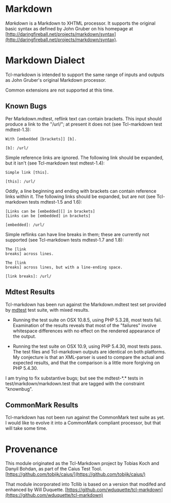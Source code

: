 # Markdown

*Markdown* is a Markdown to XHTML processor.  It supports the original 
basic syntax as defined by John Gruber on his homepage at [http://daringfireball.net/projects/markdown/syntax](http://daringfireball.net/projects/markdown/syntax).

# Markdown Dialect

Tcl-markdown is intended to support the same range of inputs and outputs
as John Gruber's original Markdown processor.

Common extensions are not supported at this time.

## Known Bugs

Per Markdown.mdtest, reflink text can contain brackets.   This input
should produce a link to the "/url/"; at present it does not
(see Tcl-markdown test mdtest-1.3):
```
With [embedded [brackets]] [b].

[b]: /url/
```

Simple reference links are ignored.  The following link should be
expanded, but it isn't (see Tcl-markdown test mdtest-1.4):

```
Simple link [this].

[this]: /url/
```

Oddly, a line beginning and ending with brackets can contain 
reference links within it.  The following links should be expanded,
but are not (see Tcl-markdown tests mdtest-1.5 and 1.6):

```
[Links can be [embedded][] in brackets]
[Links can be [embedded] in brackets]

[embedded]: /url/

```

Simple reflinks can have line breaks in them; these are currently not
supported (see Tcl-markdown tests mdtest-1.7 and 1.8):

```
The [link
breaks] across lines.

The [link 
breaks] across lines, but with a line-ending space.

[link breaks]: /url/

```

## Mdtest Results

Tcl-markdown has been run against the Markdown.mdtest test set provided by 
[mdtest](https://github.com/michelf/mdtest) test suite, with mixed 
results.  

* Running the test suite on OSX 10.8.5, using PHP 5.3.28, most
  tests fail.  Examination of the results reveals that most of the 
  "failures" involve whitespace differences with no effect on the rendered
  appearance of the output.

* Running the test suite on OSX 10.9, using PHP 5.4.30, most tests pass.
  The test files and Tcl-markdown outputs are identical on both platforms.
  My conjecture is that an XML-parser is used to compare the actual and
  expected results, and that the comparison is a little more forgiving on 
  PHP 5.4.30.

I am trying to fix substantive bugs; but see the mdtest-\*.\* tests
in test/markdown/markdown.test that are tagged with the constraint
"knownbug".

## CommonMark Results

Tcl-markdown has not been run against the CommonMark test suite as yet.
I would like to evolve it into a CommonMark compliant processor, but that
will take some time.

# Provenance

This module originated as the Tcl-Markdown project by Tobias Koch and Danyil Bohdan, 
as part of the Caius Test Tool. [https://github.com/tobijk/caius/](https://github.com/tobijk/caius/)

That module incorporated into Tcllib is based on a version that modifed and enhanced 
by Will Duquette. [https://github.com/wduquette/tcl-markdown](https://github.com/wduquette/tcl-markdown)

